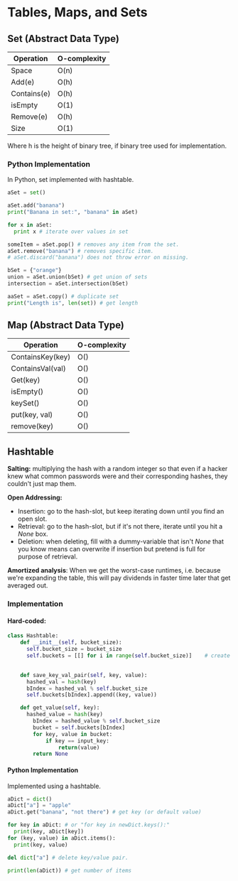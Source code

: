 # Tables, Maps, and Sets

## Set (Abstract Data Type)

| Operation   | O-complexity |
| ----------- | ------------ |
| Space       | O(n)         |
| Add(e)      | O(h)         |
| Contains(e) | O(h)         |
| isEmpty     | O(1)         |
| Remove(e)   | O(h)         |
| Size        | O(1)         |

Where h is the height of binary tree, if binary tree used for implementation. 

### Python Implementation

In Python, set implemented with hashtable.

```Python
aSet = set()

aSet.add("banana")
print("Banana in set:", "banana" in aSet)

for x in aSet:
  print x # iterate over values in set

someItem = aSet.pop() # removes any item from the set.
aSet.remove("banana") # removes specific item.
# aSet.discard("banana") does not throw error on missing.

bSet = {"orange"}
union = aSet.union(bSet) # get union of sets
intersection = aSet.intersection(bSet)

aaSet = aSet.copy() # duplicate set
print("Length is", len(set)) # get length
```


## Map (Abstract Data Type)
| Operation        | O-complexity |
| ---------------- | ------------ |
| ContainsKey(key) | O()         |
| ContainsVal(val) | O()         |
| Get(key)         | O()         |
| isEmpty()        | O()         |
| keySet()         | O()         |
| put(key, val)    | O()         |
| remove(key)      | O()         |

## Hashtable

**Salting:** multiplying the hash with a random integer so that even if a hacker knew what common passwords were and their corresponding hashes, they couldn't just map them.

**Open Addressing:** 
  * Insertion: go to the hash-slot, but keep iterating down until you find an open slot. 
  * Retrieval: go to the hash-slot, but if it's not there, iterate until you hit a *None* box.
  * Deletion: when deleting, fill with a dummy-variable that isn't *None* that you know means can overwrite if insertion but pretend is full for purpose of retrieval.

**Amortized analysis**: When we get the worst-case runtimes, i.e. because we're expanding the table, this will pay dividends in faster time later that get averaged out. 

### Implementation

#### Hard-coded:

```Python
class Hashtable:
    def __init__(self, bucket_size):
      self.bucket_size = bucket_size
      self.buckets = [[] for i in range(self.bucket_size)]    # create empty buckets

    
    def save_key_val_pair(self, key, value):
      hashed_val = hash(key)
      bIndex = hashed_val % self.bucket_size
      self.buckets[bIndex].append((key, value))

    def get_value(self, key):
      hashed_value = hash(key)
        bIndex = hashed_value % self.bucket_size
        bucket = self.buckets[bIndex]
        for key, value in bucket:
            if key == input_key:
                return(value)
        return None
```

#### Python Implementation

Implemented using a hashtable.

```Python
aDict = dict()
aDict["a"] = "apple"
aDict.get("banana", "not there") # get key (or default value)

for key in aDict: # or "for key in newDict.keys():"
  print(key, aDict[key])
for (key, value) in aDict.items():
  print(key, value)

del dict["a"] # delete key/value pair.

print(len(aDict)) # get number of items
```